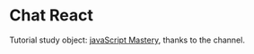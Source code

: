 # Chat React
Tutorial study object: [javaScript Mastery](https://www.youtube.com/watch?v=ZwFA3YMfkoc), thanks to the channel.
